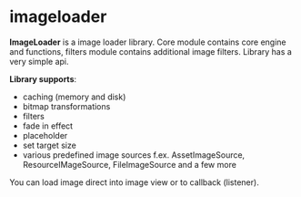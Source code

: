 # imageloader
**ImageLoader** is a image loader library. Core module contains core engine and functions, filters module contains additional image filters. Library has a very simple api.

**Library supports**:
- caching (memory and disk)
- bitmap transformations
- filters
- fade in effect
- placeholder
- set target size
- various predefined image sources f.ex. AssetImageSource, ResourceIMageSource, FileImageSource and a few more

You can load image direct into image view or to callback (listener).
